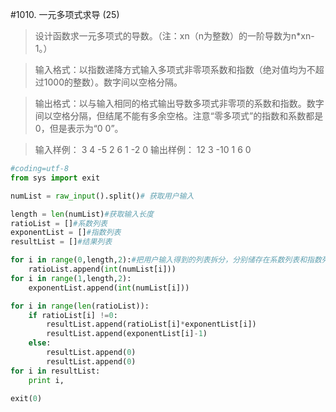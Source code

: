 #1010. 一元多项式求导 (25)
>设计函数求一元多项式的导数。（注：xn（n为整数）的一阶导数为n*xn-1。）

>输入格式：以指数递降方式输入多项式非零项系数和指数（绝对值均为不超过1000的整数）。数字间以空格分隔。

>输出格式：以与输入相同的格式输出导数多项式非零项的系数和指数。数字间以空格分隔，但结尾不能有多余空格。注意“零多项式”的指数和系数都是0，但是表示为“0 0”。

>输入样例：
3 4 -5 2 6 1 -2 0
输出样例：
12 3 -10 1 6 0

```python
#coding=utf-8
from sys import exit

numList = raw_input().split()# 获取用户输入

length = len(numList)#获取输入长度
ratioList = []#系数列表
exponentList = []#指数列表
resultList = []#结果列表

for i in range(0,length,2):#把用户输入得到的列表拆分，分别储存在系数列表和指数列表
    ratioList.append(int(numList[i]))
for i in range(1,length,2):
    exponentList.append(int(numList[i]))

for i in range(len(ratioList)):
    if ratioList[i] !=0:
        resultList.append(ratioList[i]*exponentList[i])
        resultList.append(exponentList[i]-1)
    else:
        resultList.append(0)
        resultList.append(0)
for i in resultList:
    print i,
    
exit(0)
```
